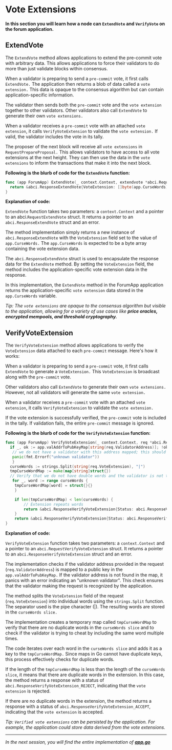 # Vote Extensions

**In this section you will learn how a node can `ExtendVote` and `VerifyVote` on the forum application.**

## ExtendVote

The `ExtendVote` method allows applications to extend the pre-commit vote with arbitrary data. This allows applications to force their validators to do more than just validate blocks within consensus.

When a validator is preparing to send a `pre-commit` vote, it first calls `ExtendVote.` The application then returns a blob of data called a `vote extension.` This data is opaque to the consensus algorithm but can contain application-specific information.

The validator then sends both the `pre-commit` vote and the `vote extension` together to other validators. Other validators also call `ExtendVote` to generate their own `vote extensions.`

When a validator receives a `pre-commit` vote with an attached `vote extension`, it calls `VerifyVoteExtension` to validate the `vote extension.` If valid, the validator includes the vote in its tally.

The proposer of the next block will receive all `vote extensions` in `RequestPrepareProposal.`
This allows validators to have access to all vote extensions at the next height. They can then use the data in the `vote extensions` to inform the transactions that make it into the next block.

**Following is the blurb of code for the `ExtendVote` function:**

```go
func (app ForumApp) ExtendVote(_ context.Context, extendvote *abci.RequestExtendVote) (*abci.ResponseExtendVote, error) {
  return &abci.ResponseExtendVote{VoteExtension: []byte(app.CurseWords)}, nil
}
```

**Explanation of code:**

`ExtendVote` function takes two parameters: a `context.Context` and a pointer to an abci.`RequestExtendVote` struct. It returns a pointer to an `abci.ResponseExtendVote` struct and an error.

The method implementation simply returns a new instance of `abci.ResponseExtendVote` with the `VoteExtension` field set to the value of `app.CurseWords.` The `app.CurseWords` is expected to be a byte array containing the vote extension data.

The `abci.ResponseExtendVote` struct is used to encapsulate the response data for the `ExtendVote` method. By setting the `VoteExtension` field, the method includes the application-specific vote extension data in the response.

In this implementation, the `ExtendVote` method in the ForumApp application returns the application-specific `vote extension` data stored in the `app.CurseWords` variable.

*Tip: The `vote extensions` are opaque to the consensus algorithm but visible to the application, allowing for a variety of use cases like **price oracles, encrypted mempools, and threshold cryptography.***

## VerifyVoteExtension

The `VerifyVoteExtension` method allows applications to verify the `VoteExtension` data attached to each `pre-commit` message. Here's how it works:

When a validator is preparing to send a `pre-commit` vote, it first calls `ExtendVote` to generate a `VoteExtension.` This `VoteExtension` is broadcast along with the `pre-commit` vote.

Other validators also call `ExtendVote` to generate their own `vote extensions.` However, not all validators will generate the same `vote extension.`

When a validator receives a `pre-commit` vote with an attached `vote extension`, it calls `VerifyVoteExtension` to validate the `vote extension.`

If the vote extension is successfully verified, the `pre-commit` vote is included in the tally. If validation fails, the entire `pre-commit` message is ignored.

**Following is the blurb of code for the `VerifyVoteExtension` function:**

```go
func (app ForumApp) VerifyVoteExtension(_ context.Context, req *abci.RequestVerifyVoteExtension) (*abci.ResponseVerifyVoteExtension, error) {
  if _, ok := app.valAddrToPubKeyMap[string(req.ValidatorAddress)]; !ok {
   // we do not have a validator with this address mapped; this should never happen
   panic(fmt.Errorf("unknown validator"))
   }
  curseWords := strings.Split(string(req.VoteExtension), "|")
  tmpCurseWordMap := make(map[string]struct{})
  // Verify that we do not have double words and the validator is not trying to cheat us
   for _, word := range curseWords {
    tmpCurseWordMap[word] = struct{}{}
    }

    if len(tmpCurseWordMap) < len(curseWords) {
        // Extension repeats words
        return &abci.ResponseVerifyVoteExtension{Status: abci.ResponseVerifyVoteExtension_REJECT}, nil
    }
    return &abci.ResponseVerifyVoteExtension{Status: abci.ResponseVerifyVoteExtension_ACCEPT}, nil
}
```

**Explanation of code:**

`VerifyVoteExtension` function takes two parameters: a `context.Context` and a pointer to an `abci.RequestVerifyVoteExtension` struct. It returns a pointer to an `abci.ResponseVerifyVoteExtension` struct and an error.

The implementation checks if the validator address provided in the request (`req.ValidatorAddress`) is mapped to a public key in the `app.valAddrToPubKeyMap.` If the validator address is not found in the map, it panics with an error indicating an "unknown validator". This check ensures that the validator making the request is recognized by the application.

The method splits the `VoteExtension` field of the request (`req.VoteExtension`) into individual words using the `strings.Split` function. The separator used is the pipe character (|). The resulting words are stored in the `curseWords slice.`

The implementation creates a temporary map called `tmpCurseWordMap` to verify that there are no duplicate words in the `curseWords slice` and to check if the validator is trying to cheat by including the same word multiple times.

The code iterates over each word in the `curseWords slice` and adds it as a key to the `tmpCurseWordMap.` Since maps in Go cannot have duplicate keys, this process effectively checks for duplicate words.

If the length of the `tmpCurseWordMap` is less than the length of the `curseWords slice`, it means that there are duplicate words in the extension. In this case, the method returns a response with a status of `abci.ResponseVerifyVoteExtension_REJECT`, indicating that the `vote extension` is rejected.

If there are no duplicate words in the extension, the method returns a response with a status of `abci.ResponseVerifyVoteExtension_ACCEPT`, indicating that the `vote extension` is accepted.

*Tip: `Verified vote extensions` can be persisted by the application. For example, the application could store data derived from the vote extensions.*

---------------

*In the next session, you will find the entire implementation of [**app.go**](8.app.md)*
